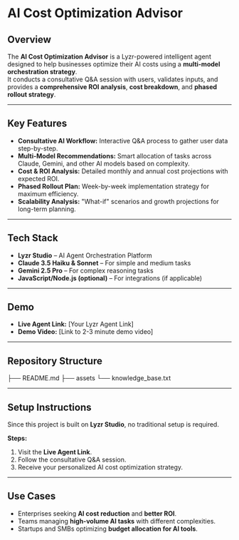 # **AI Cost Optimization Advisor**

## **Overview**
The **AI Cost Optimization Advisor** is a Lyzr-powered intelligent agent designed to help businesses optimize their AI costs using a **multi-model orchestration strategy**.  
It conducts a consultative Q&A session with users, validates inputs, and provides a **comprehensive ROI analysis**, **cost breakdown**, and **phased rollout strategy**.

---

## **Key Features**
- **Consultative AI Workflow:** Interactive Q&A process to gather user data step-by-step.
- **Multi-Model Recommendations:** Smart allocation of tasks across Claude, Gemini, and other AI models based on complexity.
- **Cost & ROI Analysis:** Detailed monthly and annual cost projections with expected ROI.
- **Phased Rollout Plan:** Week-by-week implementation strategy for maximum efficiency.
- **Scalability Analysis:** "What-if" scenarios and growth projections for long-term planning.

---

## **Tech Stack**
- **Lyzr Studio** – AI Agent Orchestration Platform
- **Claude 3.5 Haiku & Sonnet** – For simple and medium tasks
- **Gemini 2.5 Pro** – For complex reasoning tasks
- **JavaScript/Node.js (optional)** – For integrations (if applicable)

---

## **Demo**
- **Live Agent Link:** [Your Lyzr Agent Link]
- **Demo Video:** [Link to 2-3 minute demo video]

---

## **Repository Structure**
├── README.md
├── assets
└── knowledge_base.txt


---

## **Setup Instructions**
Since this project is built on **Lyzr Studio**, no traditional setup is required.

**Steps:**
1. Visit the **Live Agent Link**.
2. Follow the consultative Q&A session.
3. Receive your personalized AI cost optimization strategy.

---

## **Use Cases**
- Enterprises seeking **AI cost reduction** and **better ROI**.
- Teams managing **high-volume AI tasks** with different complexities.
- Startups and SMBs optimizing **budget allocation for AI tools**.


